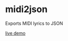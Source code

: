 midi2json
=========

Exports MIDI lyrics to JSON

[live demo](http://mateusdelbianco.github.io/midi2json/)
